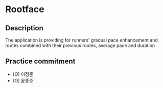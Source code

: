 # Rootface

## Description

The application is providing for runners' gradual pace enhancement and routes combined with their previous routes, average pace and duration

## Practice commitment
- [O] 이정준
- [O] 윤종호